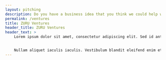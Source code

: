 ```yaml
---
layout: pitching
description: Do you have a business idea that you think we could help with? Get in touch
permalink: /ventures
title: ZURU Ventures
header_title: ZURU Ventures
header_text: >
    Lorem ipsum dolor sit amet, consectetur adipiscing elit. Sed id ante sapien. Nulla consequat nibh tellus, quis consequat nisl varius a. Suspendisse rutrum ornare diam, sit amet cursus leo gravida a. Cras at ligula pharetra urna aliquam aliquam. Fusce lectus nulla, gravida nec ante non, vehicula suscipit nisl. Pellentesque cursus velit ut urna ornare laoreet non ac ex. Aliquam sed mattis enim. Proin id pretium ligula, in egestas lectus. Suspendisse et mi velit. Aenean rutrum nisi turpis. Nam ultricies felis vitae lorem sagittis pharetra. Donec congue lacus sapien, id porttitor augue mattis id. Donec ut volutpat dolor.

    
    Nullam aliquet iaculis iaculis. Vestibulum blandit eleifend enim et fringilla. Donec at aliquet mi, in rhoncus augue. In dapibus dolor neque. Nam porta lectus eget sapien dictum volutpat. Donec tristique tempus augue, a porttitor lorem pharetra sit amet. Ut elementum metus in felis aliquam, vitae placerat lectus iaculis. Mauris vehicula nisi lectus, at faucibus leo suscipit ut. Donec ut nunc ligula. Nullam vitae nisl at arcu feugiat ultricies nec quis arcu. Proin faucibus odio non mauris faucibus placerat. Donec nec turpis ut magna auctor vehicula. Suspendisse vitae justo vel urna faucibus euismod in sed odio. Nam vestibulum nunc nec nulla tincidunt, et rutrum justo gravida. Cras finibus, lectus et mollis dignissim, urna nisi porttitor lacus, quis consequat leo nibh at mauris.
---
```


